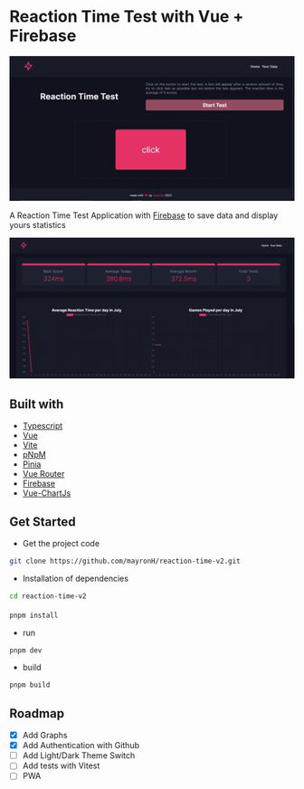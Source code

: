# Reaction Time Test with Vue + Firebase

![Screenshot Home](home.png)

A Reaction Time Test Application with [Firebase](https://firebase.google.com/) to save data and display yours statistics

![Screenshot Charts](charts.png)

## Built with

- [Typescript](https://www.typescriptlang.org/)
- [Vue](https://vuejs.org/)
- [Vite](https://vitejs.dev/)
- [pNpM](https://pnpm.io/)
- [Pinia](https://pinia.vuejs.org/)
- [Vue Router](https://router.vuejs.org/)
- [Firebase](https://firebase.google.com/)
- [Vue-ChartJs](https://vue-chartjs.org/)

## Get Started

- Get the project code

```bash
git clone https://github.com/mayronH/reaction-time-v2.git
```

- Installation of dependencies

```bash
cd reaction-time-v2

pnpm install

```

- run

```bash
pnpm dev
```

- build

```bash
pnpm build
```

## Roadmap

- [x] Add Graphs
- [x] Add Authentication with Github
- [ ] Add Light/Dark Theme Switch
- [ ] Add tests with Vitest
- [ ] PWA